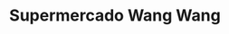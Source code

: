 ---
title: "Supermercado Wang Wang"
url: /salto-grande/supermercado-wang-wang/
shop: supermercado
---